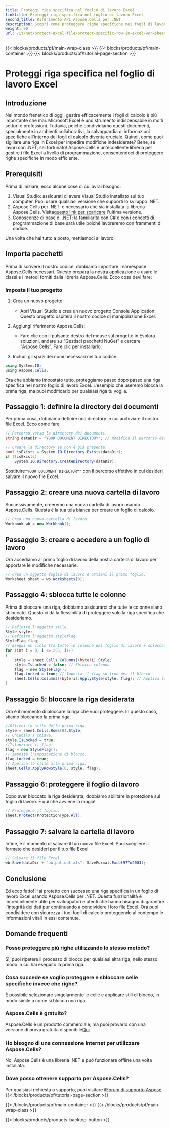 ```yaml
---
title: Proteggi riga specifica nel foglio di lavoro Excel
linktitle: Proteggi riga specifica nel foglio di lavoro Excel
second_title: Riferimento API Aspose.Cells per .NET
description: Scopri come proteggere righe specifiche nei fogli di lavoro Excel utilizzando Aspose.Cells per .NET. Una guida passo passo pensata per gli sviluppatori.
weight: 90
url: /it/net/protect-excel-file/protect-specific-row-in-excel-worksheet/
---
```


{{< blocks/products/pf/main-wrap-class >}}
{{< blocks/products/pf/main-container >}}
{{< blocks/products/pf/tutorial-page-section >}}

# Proteggi riga specifica nel foglio di lavoro Excel

## Introduzione

Nel mondo frenetico di oggi, gestire efficacemente i fogli di calcolo è più importante che mai. Microsoft Excel è uno strumento indispensabile in molti settori e professioni. Tuttavia, poiché condividiamo questi documenti, specialmente in ambienti collaborativi, la salvaguardia di informazioni specifiche all'interno dei fogli di calcolo diventa cruciale. Quindi, come puoi sigillare una riga in Excel per impedire modifiche indesiderate? Bene, se lavori con .NET, sei fortunato! Aspose.Cells è un'eccellente libreria per gestire i file Excel a livello di programmazione, consentendoci di proteggere righe specifiche in modo efficiente.

## Prerequisiti

Prima di iniziare, ecco alcune cose di cui avrai bisogno:

1. Visual Studio: assicurati di avere Visual Studio installato sul tuo computer. Puoi usare qualsiasi versione che supporti lo sviluppo .NET.
2.  Aspose.Cells per .NET: è necessario che sia installata la libreria Aspose.Cells. Visita[questo link per scaricare](https://releases.aspose.com/cells/net/) l'ultima versione.
3. Conoscenze di base di .NET: la familiarità con C# e con i concetti di programmazione di base sarà utile poiché lavoreremo con frammenti di codice.

Una volta che hai tutto a posto, mettiamoci al lavoro!

## Importa pacchetti

Prima di scrivere il nostro codice, dobbiamo importare i namespace Aspose.Cells necessari. Questo prepara la nostra applicazione a usare le classi e i metodi forniti dalla libreria Aspose.Cells. Ecco cosa devi fare:

### Imposta il tuo progetto

1. Crea un nuovo progetto:
   - Apri Visual Studio e crea un nuovo progetto Console Application. Questo progetto ospiterà il nostro codice di manipolazione Excel.

2. Aggiungi riferimento Aspose.Cells:
   - Fare clic con il pulsante destro del mouse sul progetto in Esplora soluzioni, andare su "Gestisci pacchetti NuGet" e cercare "Aspose.Cells". Fare clic per installarlo.

3. Includi gli spazi dei nomi necessari nel tuo codice:
```csharp
using System.IO;
using Aspose.Cells;
```

Ora che abbiamo impostato tutto, proteggiamo passo dopo passo una riga specifica nel nostro foglio di lavoro Excel. L'esempio che useremo blocca la prima riga, ma puoi modificarlo per qualsiasi riga tu voglia.

## Passaggio 1: definire la directory dei documenti

Per prima cosa, dobbiamo definire una directory in cui archiviare il nostro file Excel. Ecco come fare:

```csharp
// Percorso verso la directory dei documenti.
string dataDir = "YOUR DOCUMENT DIRECTORY"; // modifica il percorso desiderato.

// Creare la directory se non è già presente.
bool isExists = System.IO.Directory.Exists(dataDir);
if (!isExists)
    System.IO.Directory.CreateDirectory(dataDir);
```

 Sostituire`"YOUR DOCUMENT DIRECTORY"` con il percorso effettivo in cui desideri salvare il nuovo file Excel.

## Passaggio 2: creare una nuova cartella di lavoro

Successivamente, creeremo una nuova cartella di lavoro usando Aspose.Cells. Questa è la tua tela bianca per creare un foglio di calcolo.

```csharp
// Crea una nuova cartella di lavoro.
Workbook wb = new Workbook();
```

## Passaggio 3: creare e accedere a un foglio di lavoro

Ora accediamo al primo foglio di lavoro della nostra cartella di lavoro per apportare le modifiche necessarie.

```csharp
// Crea un oggetto foglio di lavoro e ottieni il primo foglio.
Worksheet sheet = wb.Worksheets[0];
```

## Passaggio 4: sblocca tutte le colonne

Prima di bloccare una riga, dobbiamo assicurarci che tutte le colonne siano sbloccate. Questo ci dà la flessibilità di proteggere solo la riga specifica che desideriamo.

```csharp
// Definire l'oggetto stile.
Style style;
// Definire l'oggetto styleflag.
StyleFlag flag;
// Esegui un ciclo tra tutte le colonne del foglio di lavoro e sbloccale.
for (int i = 0; i <= 255; i++)
{
    style = sheet.Cells.Columns[(byte)i].Style;
    style.IsLocked = false; // Sblocca colonna
    flag = new StyleFlag();
    flag.Locked = true; // Imposta il flag su true per il blocco
    sheet.Cells.Columns[(byte)i].ApplyStyle(style, flag); // Applica lo stile
}
```

## Passaggio 5: bloccare la riga desiderata

Ora è il momento di bloccare la riga che vuoi proteggere. In questo caso, stiamo bloccando la prima riga.

```csharp
//Ottieni lo stile della prima riga.
style = sheet.Cells.Rows[0].Style;
// Chiudilo a chiave.
style.IsLocked = true;
//Istanziare il flag.
flag = new StyleFlag();
// Imposta l'impostazione di blocco.
flag.Locked = true;
// Applica lo stile alla prima riga.
sheet.Cells.ApplyRowStyle(0, style, flag);
```

## Passaggio 6: proteggere il foglio di lavoro

Dopo aver bloccato la riga desiderata, dobbiamo abilitare la protezione sul foglio di lavoro. È qui che avviene la magia!

```csharp
// Proteggere il foglio.
sheet.Protect(ProtectionType.All);
```

## Passaggio 7: salvare la cartella di lavoro

Infine, è il momento di salvare il tuo nuovo file Excel. Puoi scegliere il formato che desideri per il tuo file Excel.

```csharp
// Salvare il file Excel.
wb.Save(dataDir + "output.out.xls", SaveFormat.Excel97To2003);
```

## Conclusione

Ed ecco fatto! Hai protetto con successo una riga specifica in un foglio di lavoro Excel usando Aspose.Cells per .NET. Questa funzionalità è incredibilmente utile per sviluppatori e utenti che hanno bisogno di garantire l'integrità dei dati pur continuando a condividere i loro file Excel. Ora puoi condividere con sicurezza i tuoi fogli di calcolo proteggendo al contempo le informazioni vitali in essi contenute.

## Domande frequenti

### Posso proteggere più righe utilizzando lo stesso metodo?  
Sì, puoi ripetere il processo di blocco per qualsiasi altra riga, nello stesso modo in cui hai eseguito la prima riga.

### Cosa succede se voglio proteggere e sbloccare celle specifiche invece che righe?  
È possibile selezionare singolarmente le celle e applicare stili di blocco, in modo simile a come si blocca una riga.

### Aspose.Cells è gratuito?  
 Aspose.Cells è un prodotto commerciale, ma puoi provarlo con una versione di prova gratuita disponibile[Qui](https://releases.aspose.com/).

### Ho bisogno di una connessione Internet per utilizzare Aspose.Cells?  
No, Aspose.Cells è una libreria .NET e può funzionare offline una volta installata.

### Dove posso ottenere supporto per Aspose.Cells?  
 Per qualsiasi richiesta o supporto, puoi visitare il[Forum di supporto Aspose](https://forum.aspose.com/c/cells/9).
{{< /blocks/products/pf/tutorial-page-section >}}

{{< /blocks/products/pf/main-container >}}
{{< /blocks/products/pf/main-wrap-class >}}

{{< blocks/products/products-backtop-button >}}
